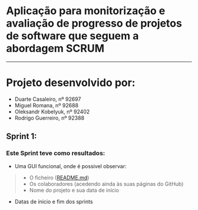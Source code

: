 # Aplicação para monitorização e avaliação de progresso de projetos de software que seguem a abordagem SCRUM
------------------------------------------
# Projeto desenvolvido por:
- Duarte Casaleiro, nº 92697
- Miguel Romana, nº 92688
- Oleksandr Kobelyuk, nº 92402
- Rodrigo Guerreiro, nº 92388

## Sprint 1:
### Este Sprint teve como resultados:
- Uma GUI funcional, onde é possivel observar:
> - O ficheiro ([README.md](https://github.com/Roguezilla/ES-LETI-1Sem-2021-Grupo10#readme))
> - Os colaboradores (acedendo ainda às suas páginas do GitHub)
> - Nome do projeto e sua data de início
- Datas de ínicio e fim dos sprints
